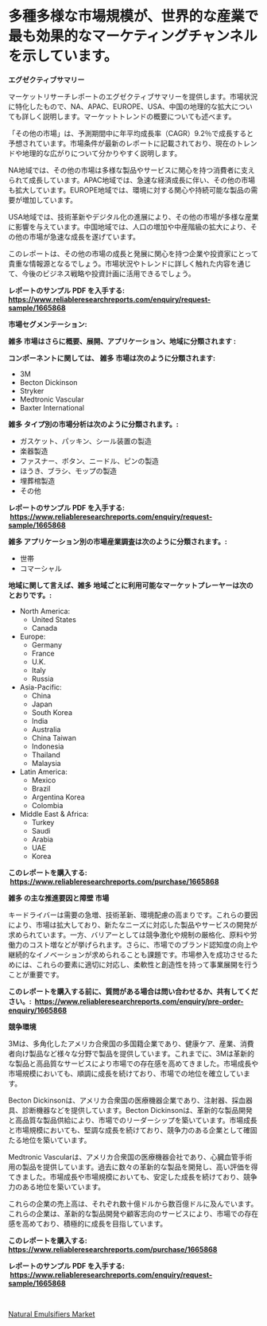 <p><h1>多種多様な市場規模が、世界的な産業で最も効果的なマーケティングチャンネルを示しています。</h1></p><p><strong>エグゼクティブサマリー</strong></p>
<p><p>マーケットリサーチレポートのエグゼクティブサマリーを提供します。市場状況に特化したもので、NA、APAC、EUROPE、USA、中国の地理的な拡大についても詳しく説明します。マーケットトレンドの概要についても述べます。</p><p>「その他の市場」は、予測期間中に年平均成長率（CAGR）9.2％で成長すると予想されています。市場条件が最新のレポートに記載されており、現在のトレンドや地理的な広がりについて分かりやすく説明します。</p><p>NA地域では、その他の市場は多様な製品やサービスに関心を持つ消費者に支えられて成長しています。APAC地域では、急速な経済成長に伴い、その他の市場も拡大しています。EUROPE地域では、環境に対する関心や持続可能な製品の需要が増加しています。</p><p>USA地域では、技術革新やデジタル化の進展により、その他の市場が多様な産業に影響を与えています。中国地域では、人口の増加や中産階級の拡大により、その他の市場が急速な成長を遂げています。</p><p>このレポートは、その他の市場の成長と発展に関心を持つ企業や投資家にとって貴重な情報源となるでしょう。市場状況やトレンドに詳しく触れた内容を通じて、今後のビジネス戦略や投資計画に活用できるでしょう。</p></p>
<p><strong>レポートのサンプル PDF を入手する: <a href="https://www.reliableresearchreports.com/enquiry/request-sample/1665868">https://www.reliableresearchreports.com/enquiry/request-sample/1665868</a></strong></p>
<p><strong>市場セグメンテーション:</strong></p>
<p><strong> 雑多 市場はさらに概要、展開、アプリケーション、地域に分類されます :</strong></p>
<p><strong>コンポーネントに関しては、 雑多 市場は次のように分類されます: &nbsp;</strong></p>
<p><ul><li>3M</li><li>Becton Dickinson</li><li>Stryker</li><li>Medtronic Vascular</li><li>Baxter International</li></ul></p>
<p><strong> 雑多 タイプ別の市場分析は次のように分類されます。:</strong></p>
<p><ul><li>ガスケット、パッキン、シール装置の製造</li><li>楽器製造</li><li>ファスナー、ボタン、ニードル、ピンの製造</li><li>ほうき、ブラシ、モップの製造</li><li>埋葬棺製造</li><li>その他</li></ul></p>
<p><strong>レポートのサンプル PDF を入手する: &nbsp;<a href="https://www.reliableresearchreports.com/enquiry/request-sample/1665868">https://www.reliableresearchreports.com/enquiry/request-sample/1665868</a></strong></p>
<p><strong> 雑多 アプリケーション別の市場産業調査は次のように分類されます。:</strong></p>
<p><ul><li>世帯</li><li>コマーシャル</li></ul></p>
<p><strong>地域に関して言えば、雑多 地域ごとに利用可能なマーケットプレーヤーは次のとおりです。:</strong></p>
<p><ul>
    <li>
        North America:
        <ul>
            <li>United States</li>
            <li>Canada</li>
        </ul>
    </li>
    <li>
        Europe:
        <ul>
            <li>Germany</li>
            <li>France</li>
            <li>U.K.</li>
            <li>Italy</li>
            <li>Russia</li>
        </ul>
    </li>
    <li>
        Asia-Pacific:
        <ul>
            <li>China</li>
            <li>Japan</li>
            <li>South Korea</li>
            <li>India</li>
            <li>Australia</li>
            <li>China Taiwan</li>
            <li>Indonesia</li>
            <li>Thailand</li>
            <li>Malaysia</li>
        </ul>
    </li>
    <li>
        Latin America:
        <ul>
            <li>Mexico</li>
            <li>Brazil</li>
            <li>Argentina Korea</li>
            <li>Colombia</li>
        </ul>
    </li>
    <li>
        Middle East & Africa:
        <ul>
            <li>Turkey</li>
            <li>Saudi</li>
            <li>Arabia</li>
            <li>UAE</li>
            <li>Korea</li>
        </ul>
    </li>
    </ul></p>
<p><strong>このレポートを購入する: &nbsp;<a href="https://www.reliableresearchreports.com/purchase/1665868">https://www.reliableresearchreports.com/purchase/1665868</a></strong></p>
<p><strong>雑多 の主な推進要因と障壁 市場</strong></p>
<p><p>キードライバーは需要の急増、技術革新、環境配慮の高まりです。これらの要因により、市場は拡大しており、新たなニーズに対応した製品やサービスの開発が求められています。一方、バリアーとしては競争激化や規制の厳格化、原料や労働力のコスト増などが挙げられます。さらに、市場でのブランド認知度の向上や継続的なイノベーションが求められることも課題です。市場参入を成功させるためには、これらの要素に適切に対応し、柔軟性と創造性を持って事業展開を行うことが重要です。</p></p>
<p><strong>このレポートを購入する前に、質問がある場合は問い合わせるか、共有してください。:&nbsp; <a href="https://www.reliableresearchreports.com/enquiry/pre-order-enquiry/1665868">https://www.reliableresearchreports.com/enquiry/pre-order-enquiry/1665868</a></strong></p>
<p><strong>競争環境</strong></p>
<p><p>3Mは、多角化したアメリカ合衆国の多国籍企業であり、健康ケア、産業、消費者向け製品など様々な分野で製品を提供しています。これまでに、3Mは革新的な製品と高品質なサービスにより市場での存在感を高めてきました。市場成長や市場規模においても、順調に成長を続けており、市場での地位を確立しています。</p><p>Becton Dickinsonは、アメリカ合衆国の医療機器企業であり、注射器、採血器具、診断機器などを提供しています。Becton Dickinsonは、革新的な製品開発と高品質な製品供給により、市場でのリーダーシップを築いています。市場成長と市場規模においても、堅調な成長を続けており、競争力のある企業として確固たる地位を築いています。</p><p>Medtronic Vascularは、アメリカ合衆国の医療機器会社であり、心臓血管手術用の製品を提供しています。過去に数々の革新的な製品を開発し、高い評価を得てきました。市場成長や市場規模においても、安定した成長を続けており、競争力のある地位を築いています。</p><p>これらの企業の売上高は、それぞれ数十億ドルから数百億ドルに及んでいます。これらの企業は、革新的な製品開発や顧客志向のサービスにより、市場での存在感を高めており、積極的に成長を目指しています。</p></p>
<p><strong>このレポートを購入する: &nbsp; <a href="https://www.reliableresearchreports.com/purchase/1665868">https://www.reliableresearchreports.com/purchase/1665868</a></strong></p>
<p><strong>レポートのサンプル PDF を入手する: &nbsp;<a href="https://www.reliableresearchreports.com/enquiry/request-sample/1665868">https://www.reliableresearchreports.com/enquiry/request-sample/1665868</a></strong><strong></strong></p>
<p>&nbsp;</p>
<p><p><a href="https://chivalrous-flock-a86.notion.site/Natural-Emulsifiers-Market-Research-Report-Provides-Critical-Insights-that-can-help-Shape-Business-D-790f964b36e940f4b9b022bb33055408">Natural Emulsifiers Market</a></p></p>